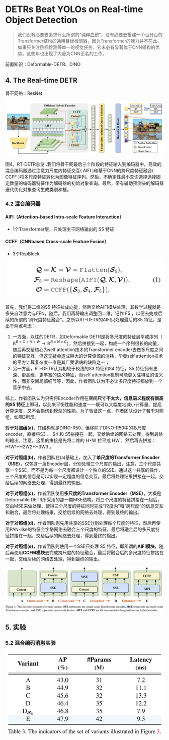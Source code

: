 # DETRs Beat YOLOs on Real-time Object Detection

> 我们没有必要去追求什么所谓的“纯粹血统”，没有必要去搭建一个百分百的Transformer结构的通用目标检测器，因为Transformer的魅力并不在此，如果只关注目标检测等单一的视觉任务，它未必有显著优于CNN架构的优势。这些年也出现了大量为CNN正名的工作。

前置知识：Deformable-DETR、DINO

## 4. The Real-time DETR

骨干网络：ResNet

![1722513613692](assets/1722513613692.png)

图4。RT-DETR总览 .我们将骨干网最后三个阶段的特征输入到编码器中。高效的混合编码器通过注意力尺度内特征交互( AIFI )和基于CNN的跨尺度特征融合( CCFF )将多尺度特征转化为图像特征序列。然后，不确定性最小查询选择选择固定数量的编码器特征作为解码器的初始对象查询。最后，带有辅助预测头的解码器迭代优化对象查询生成类别和框。

### 4.2 混合编码器

#### AIFI（Attention-based Intra-scale Feature Interaction）	

- 1个Transformer层，只处理主干网络输出的 S5 特征

#### CCFF（CNNbased Cross-scale Feature Fusion）

- 3个RepBlock

![1722519866730](assets/1722519866730.png)

首先，我们将二维的S5 特征拉成向量，然后交给AIFI模块处理，其数学过程就是多头自注意力与FFN，随后，我们再将输出调整回二维，记作 F5 ，以便去完成后续的所谓的“跨尺度特征融合”。之所以RT-DETR的AIFI只处理最后的S5 特征，是出于两点考虑：

1. 一方面，以往的DETR，如Deformable DETR是将多尺度的特征展平成序列（ $\mathbb{R}^{B\times C\times H\times W}→\mathbb{R}^{B\times N\times C}​$ ），然后拼接到一起，构成一个序列很长的向量，随后再交给核心为self attention技术的Transformer encoder去做多尺度之间的特征交互，但这无疑会造成巨大的计算资源的消耗，毕竟self attention技术的平方计算复杂度一直是其广受诟病的缺陷之一；
2. 另一方面，RT-DETR认为相较于较浅的S3 特征和S4 特征，S5 特征拥有更深、更高级、更丰富的语义特征，而self attention机制可能更关注特征的语义性，而非空间局部细节等，因此，作者团队认为不必让多尺度特征都放到一个篮子中去。

综上，作者团队认为只需将Encoder作用在**空间尺寸不太大，信息语义程度有很高的S5 特征**上即可，以此来平衡性能和速度——既可以大幅度地减小计算量、提高计算速度，又不会损伤到模型的性能。为了验证这一点，作者团队设计了若干对照组，如图3所示。

**对于对照组(a)**，其结构就是DINO-R50，但移除了DINO-R50中的多尺度encoder，直接将S3 、 S4 和 S5拼接在一起，交给后续的网络去处理，得到最终的输出。注意，这里的拼接是先将二维的 H×W 拉平成 HW ，然后再去拼接： H1W1+H2W2+H3W3 。

**对于对照组(b)**，作者团队在(a)基础上，加入了**单尺度的Transformer Encoder（SSE）**，仅包含一层Encoder层，分别处理三个尺度的输出，注意，三个尺度共享一个SSE，而不是为每一个尺度都设计一个独立的SSE。通过这一共享的操作，三个尺度的信息是可以实现一定程度的信息交互。最后将处理结果拼接在一起，交给后续的网络去处理，得到最终的输出。

**对于对照组(c)**，作者团队使用**多尺度的Transformer Encoder（MSE）**，大概是Deformable DETR所采用的那一类MSE结构。将三个尺度的特征拼接在一起后，交由MSE来做处理，使得三个尺度的特征同时完成“尺度内”和“跨尺度”的信息交互和融合，最后将处理结果，交给后续的网络去处理，得到最终的输出。

**对于对照组(d)**，作者团队则先用共享的SSE分别处理每个尺度的特征，然后再使用PAN-like的特征金字塔网络去融合三个尺度的特征，最后将融合后的多尺度特征拼接在一起，交给后续的网络去处理，得到最终的输出。

**对于对照组(e)**，作者团队则使用一个SSE只处理 S5 特征，即所谓的**AIFI模块**，随后再使用**CCFM模块**去完成跨尺度的特征融合，最后将融合后的多尺度特征拼接在一起，交给后续的网络去处理，得到最终的输出。

![1722521240779](assets/1722521240779.png)



## 5. 实验

### 5.2 混合编码消融实验



![1722584879927](assets/1722584879927.png)





